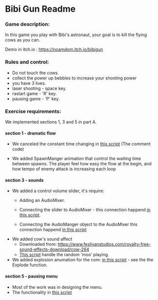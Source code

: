 # Bibi Gun Readme

### Game description:
In this game you play with Bibi's astronaut, your goal is to kill  the flying cows as you can.

Demo in itch.io : https://noamdom.itch.io/bibigun 


### Rules and control: 
* Do not touch the cows.
* collect the power up bebbles to increase your shooting power
* you have 3 lives.
* laser shooting - space key.
* rastart game - 'R' key.
* pausing game - 'P' key.

### Exercise requirements: 
We implemented sections 1, 3 and 5 in part A.

#### section 1 - dramatic flow
* We canceled the constant time changing in [this script](https://github.com/dobzik/MainGameDev/blob/master/Lesson7/BibiGun/Assets/Script/SpawnManager.cs) (The comment code)

* We added SpawnManger animation that control the waiting time between spawns. The player feel how easy the flow at the begin, and how tempo of enemy attack is increasing each loop

#### section 3 - sounds
* We added a control volume slider, it's require:
	* Adding an AudioMixer.
	* Connecting the slider to AudioMixer - this connection happend [in this script](https://github.com/dobzik/MainGameDev/blob/master/Lesson7/BibiGun/Assets/Script/SettingMenu.cs).

	* Connecting the AudioManger object to the AudioMixer this connection happend [in this script](https://github.com/dobzik/MainGameDev/blob/master/Lesson7/BibiGun/Assets/Script/AudioManager.cs)
* We added cow's sound affect
	* Downloaded from: https://www.fesliyanstudios.com/royalty-free-sound-effects-download/cow-264
	* [This script](https://github.com/dobzik/MainGameDev/blob/master/Lesson7/BibiGun/Assets/Script/RandomMoo.cs) handle the random 'moo' playing.
* We added explosion anumation for the com: [in this script](https://github.com/dobzik/MainGameDev/blob/master/Lesson7/BibiGun/Assets/Script/Enemy.cs) - see the the Explode function.

#### section 5 - pausing menu
* Most of the work was in designing the menu.
* The functionality in [this script](https://github.com/dobzik/MainGameDev/blob/master/Lesson7/BibiGun/Assets/Script/PauseMenu.cs)


